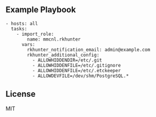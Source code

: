 ## Example Playbook

    - hosts: all
      tasks:
        - import_role:
            name: mmcnl.rkhunter
          vars:
            rkhunter_notification_email: admin@example.com
            rkhunter_additional_config:
              - ALLOWHIDDENDIR=/etc/.git
              - ALLOWHIDDENFILE=/etc/.gitignore
              - ALLOWHIDDENFILE=/etc/.etckeeper
              - ALLOWDEVFILE=/dev/shm/PostgreSQL.*

## License

MIT


